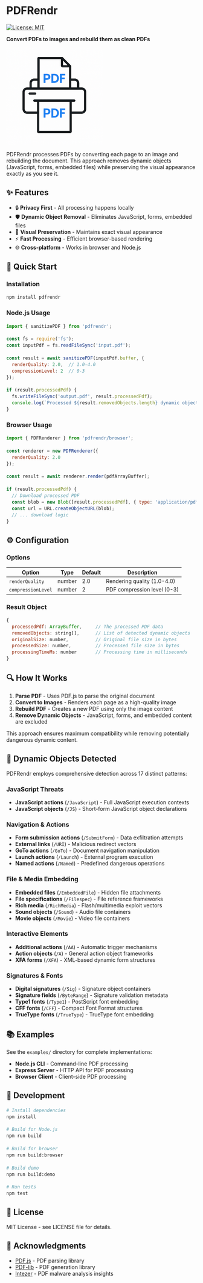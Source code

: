 # PDFRendr

[![License: MIT](https://img.shields.io/badge/License-MIT-yellow.svg)](https://opensource.org/licenses/MIT)

**Convert PDFs to images and rebuild them as clean PDFs**

![PDFRendr Logo](assets/logo.png)

PDFRendr processes PDFs by converting each page to an image and rebuilding the document. This approach removes dynamic objects (JavaScript, forms, embedded files) while preserving the visual appearance exactly as you see it.

## ✨ Features

- 🔒 **Privacy First** - All processing happens locally
- 🛡️ **Dynamic Object Removal** - Eliminates JavaScript, forms, embedded files
- 📄 **Visual Preservation** - Maintains exact visual appearance
- ⚡ **Fast Processing** - Efficient browser-based rendering
- 🌐 **Cross-platform** - Works in browser and Node.js

## 🚀 Quick Start

### Installation

```bash
npm install pdfrendr
```

### Node.js Usage

```javascript
import { sanitizePDF } from 'pdfrendr';

const fs = require('fs');
const inputPdf = fs.readFileSync('input.pdf');

const result = await sanitizePDF(inputPdf.buffer, {
  renderQuality: 2.0,  // 1.0-4.0
  compressionLevel: 2  // 0-3
});

if (result.processedPdf) {
  fs.writeFileSync('output.pdf', result.processedPdf);
  console.log(`Processed ${result.removedObjects.length} dynamic objects`);
}
```

### Browser Usage

```javascript
import { PDFRenderer } from 'pdfrendr/browser';

const renderer = new PDFRenderer({
  renderQuality: 2.0
});

const result = await renderer.render(pdfArrayBuffer);

if (result.processedPdf) {
  // Download processed PDF
  const blob = new Blob([result.processedPdf], { type: 'application/pdf' });
  const url = URL.createObjectURL(blob);
  // ... download logic
}
```

## ⚙️ Configuration

### Options

| Option | Type | Default | Description |
|--------|------|---------|-------------|
| `renderQuality` | number | 2.0 | Rendering quality (1.0-4.0) |
| `compressionLevel` | number | 2 | PDF compression level (0-3) |

### Result Object

```javascript
{
  processedPdf: ArrayBuffer,     // The processed PDF data
  removedObjects: string[],      // List of detected dynamic objects
  originalSize: number,          // Original file size in bytes  
  processedSize: number,         // Processed file size in bytes
  processingTimeMs: number       // Processing time in milliseconds
}
```

## 🔍 How It Works

1. **Parse PDF** - Uses PDF.js to parse the original document
2. **Convert to Images** - Renders each page as a high-quality image
3. **Rebuild PDF** - Creates a new PDF using only the image content
4. **Remove Dynamic Objects** - JavaScript, forms, and embedded content are excluded

This approach ensures maximum compatibility while removing potentially dangerous dynamic content.

## 🚨 Dynamic Objects Detected

PDFRendr employs comprehensive detection across 17 distinct patterns:

### JavaScript Threats
- **JavaScript actions** (`/JavaScript`) - Full JavaScript execution contexts
- **JavaScript objects** (`/JS`) - Short-form JavaScript object declarations

### Navigation & Actions  
- **Form submission actions** (`/SubmitForm`) - Data exfiltration attempts
- **External links** (`/URI`) - Malicious redirect vectors
- **GoTo actions** (`/GoTo`) - Document navigation manipulation
- **Launch actions** (`/Launch`) - External program execution
- **Named actions** (`/Named`) - Predefined dangerous operations

### File & Media Embedding
- **Embedded files** (`/EmbeddedFile`) - Hidden file attachments
- **File specifications** (`/Filespec`) - File reference frameworks
- **Rich media** (`/RichMedia`) - Flash/multimedia exploit vectors
- **Sound objects** (`/Sound`) - Audio file containers
- **Movie objects** (`/Movie`) - Video file containers

### Interactive Elements
- **Additional actions** (`/AA`) - Automatic trigger mechanisms
- **Action objects** (`/A`) - General action object frameworks
- **XFA forms** (`/XFA`) - XML-based dynamic form structures

### Signatures & Fonts
- **Digital signatures** (`/Sig`) - Signature object containers
- **Signature fields** (`/ByteRange`) - Signature validation metadata
- **Type1 fonts** (`/Type1`) - PostScript font embedding
- **CFF fonts** (`/CFF`) - Compact Font Format structures  
- **TrueType fonts** (`/TrueType`) - TrueType font embedding


## 📚 Examples

See the `examples/` directory for complete implementations:

- **Node.js CLI** - Command-line PDF processing
- **Express Server** - HTTP API for PDF processing  
- **Browser Client** - Client-side PDF processing

## 🔧 Development

```bash
# Install dependencies
npm install

# Build for Node.js
npm run build

# Build for browser
npm run build:browser

# Build demo
npm run build:demo

# Run tests
npm test
```

## 📄 License

MIT License - see LICENSE file for details.

## 🙏 Acknowledgments

- [PDF.js](https://mozilla.github.io/pdf.js/) - PDF parsing library
- [PDF-lib](https://pdf-lib.js.org/) - PDF generation library
- [Intezer](https://intezer.com/blog/malware-analysis/malicious-pdf-analysis-ebook/) - PDF malware analysis insights